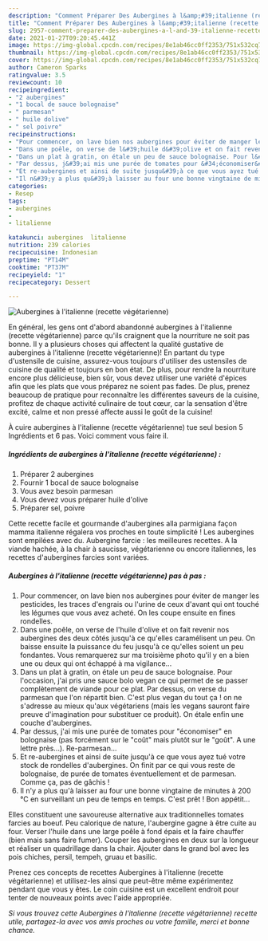 ```yaml
---
description: "Comment Préparer Des Aubergines à l&amp;#39;italienne (recette végétarienne)"
title: "Comment Préparer Des Aubergines à l&amp;#39;italienne (recette végétarienne)"
slug: 2957-comment-preparer-des-aubergines-a-l-and-39-italienne-recette-vegetarienne
date: 2021-01-27T09:20:45.441Z
image: https://img-global.cpcdn.com/recipes/8e1ab46cc0ff2353/751x532cq70/aubergines-a-litalienne-recette-vegetarienne-photo-principale-de-la-recette.jpg
thumbnail: https://img-global.cpcdn.com/recipes/8e1ab46cc0ff2353/751x532cq70/aubergines-a-litalienne-recette-vegetarienne-photo-principale-de-la-recette.jpg
cover: https://img-global.cpcdn.com/recipes/8e1ab46cc0ff2353/751x532cq70/aubergines-a-litalienne-recette-vegetarienne-photo-principale-de-la-recette.jpg
author: Cameron Sparks
ratingvalue: 3.5
reviewcount: 10
recipeingredient:
- "2 aubergines"
- "1 bocal de sauce bolognaise"
- " parmesan"
- " huile dolive"
- " sel poivre"
recipeinstructions:
- "Pour commencer, on lave bien nos aubergines pour éviter de manger les pesticides, les traces d&#39;engrais ou l&#39;urine de ceux d&#39;avant qui ont touché les légumes que vous avez acheté. On les coupe ensuite en fines rondelles."
- "Dans une poêle, on verse de l&#39;huile d&#39;olive et on fait revenir nos aubergines des deux côtés jusqu&#39;à ce qu&#39;elles caramélisent un peu. On baisse ensuite la puissance du feu jusqu&#39;à ce qu&#39;elles soient un peu fondantes. Vous remarquerez sur ma troisième photo qu&#39;il y en a bien une ou deux qui ont échappé à ma vigilance..."
- "Dans un plat à gratin, on étale un peu de sauce bolognaise. Pour l&#39;occasion, j&#39;ai pris une sauce bolo vegan ce qui permet de se passer complètement de viande pour ce plat. Par dessus, on verse du parmesan que l&#39;on répartit bien. C&#39;est plus vegan du tout ça ! on ne s&#39;adresse au mieux qu&#39;aux végétariens (mais les vegans sauront faire preuve d&#39;imagination pour substituer ce produit). On étale enfin une couche d&#39;aubergines."
- "Par dessus, j&#39;ai mis une purée de tomates pour &#34;économiser&#34; en bolognaise (pas forcément sur le &#34;coût&#34; mais plutôt sur le &#34;goût&#34;. A une lettre près...). Re-parmesan..."
- "Et re-aubergines et ainsi de suite jusqu&#39;à ce que vous ayez tué votre stock de rondelles d&#39;aubergines. On finit par ce qui vous reste de bolognaise, de purée de tomates éventuellement et de parmesan. Comme ça, pas de gâchis !"
- "Il n&#39;y a plus qu&#39;à laisser au four une bonne vingtaine de minutes à 200 °C en surveillant un peu de temps en temps. C&#39;est prêt ! Bon appétit..."
categories:
- Resep
tags:
- aubergines
- 
- litalienne

katakunci: aubergines  litalienne 
nutrition: 239 calories
recipecuisine: Indonesian
preptime: "PT14M"
cooktime: "PT37M"
recipeyield: "1"
recipecategory: Dessert

---
```



![Aubergines à l&#39;italienne (recette végétarienne)](https://img-global.cpcdn.com/recipes/8e1ab46cc0ff2353/751x532cq70/aubergines-a-litalienne-recette-vegetarienne-photo-principale-de-la-recette.jpg)

En général, les gens ont d'abord abandonné aubergines à l&#39;italienne (recette végétarienne) parce qu'ils craignent que la nourriture ne soit pas bonne. Il y a plusieurs choses qui affectent la qualité gustative de aubergines à l&#39;italienne (recette végétarienne)! En partant du type d'ustensile de cuisine, assurez-vous toujours d'utiliser des ustensiles de cuisine de qualité et toujours en bon état. De plus, pour rendre la nourriture encore plus délicieuse, bien sûr, vous devez utiliser une variété d'épices afin que les plats que vous préparez ne soient pas fades. De plus, prenez beaucoup de pratique pour reconnaître les différentes saveurs de la cuisine, profitez de chaque activité culinaire de tout cœur, car la sensation d'être excité, calme et non pressé affecte aussi le goût de la cuisine!

<!--inarticleads1-->

À cuire aubergines à l&#39;italienne (recette végétarienne) tue seul besion 5 Ingrédients et 6 pas. Voici comment vous faire il.

##### Ingrédients de aubergines à l&#39;italienne (recette végétarienne) :

1. Préparer 2 aubergines
1. Fournir 1 bocal de sauce bolognaise
1. Vous avez besoin  parmesan
1. Vous devez vous préparer  huile d&#39;olive
1. Préparer  sel, poivre


Cette recette facile et gourmande d&#39;aubergines alla parmigiana façon mamma italienne régalera vos proches en toute simplicité ! Les aubergines sont empilées avec du. Aubergine farcie : les meilleures recettes. A la viande hachée, à la chair à saucisse, végétarienne ou encore italiennes, les recettes d&#39;aubergines farcies sont variées. 

<!--inarticleads2-->

##### Aubergines à l&#39;italienne (recette végétarienne) pas à pas :

1. Pour commencer, on lave bien nos aubergines pour éviter de manger les pesticides, les traces d&#39;engrais ou l&#39;urine de ceux d&#39;avant qui ont touché les légumes que vous avez acheté. On les coupe ensuite en fines rondelles.
1. Dans une poêle, on verse de l&#39;huile d&#39;olive et on fait revenir nos aubergines des deux côtés jusqu&#39;à ce qu&#39;elles caramélisent un peu. On baisse ensuite la puissance du feu jusqu&#39;à ce qu&#39;elles soient un peu fondantes. Vous remarquerez sur ma troisième photo qu&#39;il y en a bien une ou deux qui ont échappé à ma vigilance...
1. Dans un plat à gratin, on étale un peu de sauce bolognaise. Pour l&#39;occasion, j&#39;ai pris une sauce bolo vegan ce qui permet de se passer complètement de viande pour ce plat. Par dessus, on verse du parmesan que l&#39;on répartit bien. C&#39;est plus vegan du tout ça ! on ne s&#39;adresse au mieux qu&#39;aux végétariens (mais les vegans sauront faire preuve d&#39;imagination pour substituer ce produit). On étale enfin une couche d&#39;aubergines.
1. Par dessus, j&#39;ai mis une purée de tomates pour &#34;économiser&#34; en bolognaise (pas forcément sur le &#34;coût&#34; mais plutôt sur le &#34;goût&#34;. A une lettre près...). Re-parmesan...
1. Et re-aubergines et ainsi de suite jusqu&#39;à ce que vous ayez tué votre stock de rondelles d&#39;aubergines. On finit par ce qui vous reste de bolognaise, de purée de tomates éventuellement et de parmesan. Comme ça, pas de gâchis !
1. Il n&#39;y a plus qu&#39;à laisser au four une bonne vingtaine de minutes à 200 °C en surveillant un peu de temps en temps. C&#39;est prêt ! Bon appétit...


Elles constituent une savoureuse alternative aux traditionnelles tomates farcies au boeuf. Peu calorique de nature, l&#39;aubergine gagne à être cuite au four. Verser l&#39;huile dans une large poêle à fond épais et la faire chauffer (bien mais sans faire fumer). Couper les aubergines en deux sur la longueur et réaliser un quadrillage dans la chair. Ajouter dans le grand bol avec les pois chiches, persil, tempeh, gruau et basilic. 

<!--inarticleads1-->

<p>
Prenez ces concepts de recettes Aubergines à l&#39;italienne (recette végétarienne) et utilisez-les ainsi que peut-être même expérimentez pendant que vous y êtes. Le coin cuisine est un excellent endroit pour tenter de nouveaux points avec l'aide appropriée.
</p>

<p>
<i>Si vous trouvez cette Aubergines à l&#39;italienne (recette végétarienne) recette utile, partagez-la avec vos amis proches ou votre famille, merci et bonne chance.</i>
</p>
